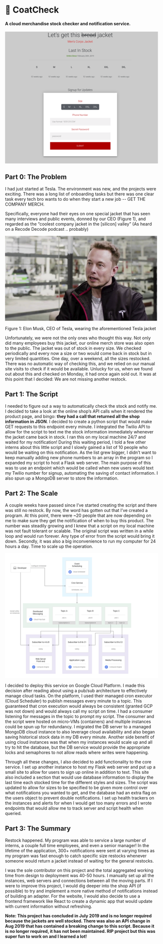 # 👕 CoatCheck

#### A cloud merchandise stock checker and notification service. 

![Screenshot](img/ss.png)

## Part 0: The Problem
I had just started at Tesla. The environment was new, and the projects were exciting. There was a long list of onboarding tasks but there was one clear task every tech bro wants to do when they start a new job -- GET THE COMPANY MERCH. 

Specifically, everyone had their eyes on one special jacket that has seen many interviews and public events, donned by our CEO (Figure 1), and regarded as the “coolest company jacket in the [silicon] valley” (As heard on a Recode Decode podcast .. probably)


![Elon Musk in the Jacket](img/em.png)

Figure 1: Elon Musk, CEO of Tesla, wearing the aforementioned Tesla jacket

Unfortunately, we were not the only ones who thought this way. Not only did many employees buy this jacket, our online merch store was also open to the public. The jacket was out of stock in every size. We checked periodically and every now a size or two would come back in stock but in very limited quantities. One day, over a weekend, all the sizes restocked. There was no automatic way of checking this, and we relied on our manual site visits to check if it would be available. Unlucky for us, when we found out about this and checked on Monday, it had once again sold out. It was at this point that I decided: We are not missing another restock.

## Part 1: The Script
I needed to figure out a way to automatically check the stock and notify me. I decided to take a look at the online shop’s API calls when it rendered the product page, and bingo: __they had a call that returned all the shop information in JSON__. I decided to create a python script that would make GET requests to this endpoint every minute. I integrated the Twilio API to allow for the script to text me the stock information immediately whenever the jacket came back in stock. I ran this on my local machine 24/7 and waited for my notification! During this waiting period, I told a few other interns about this little script and I slowly gained a list of 10 people who would be waiting on this notification. As the list grew bigger, I didn’t want to keep manually adding new phone numbers to an array in the program so I expanded my script to host a Flask web server. The main purpose of this was to use an endpoint which would be called when new users would text my Twilio number for signup, automating the saving of contact information. I also spun up a MongoDB server to store the information. 

## Part 2: The Scale 
A couple weeks have passed since I’ve started creating the script and there was still no restock. By now, the word has gotten out that I’ve created a program. At this point, there were ~20 people that are now depending on me to make sure they get the notification of when to buy this product. The number was steadily growing and I knew that a script on my local machine was not fault tolerant or scalable. The original script was written in a while loop and would run forever. Any type of error from the script would bring it down. Secondly, it was also a big inconvenience to run my computer for 24 hours a day. Time to scale up the operation. 

![Cloud Scheduler](img/cloud_schedule.png)

I decided to deploy this service on Google Cloud Platform. I made this decision after reading about using a pub/sub architecture to effectively manage cloud tasks. On the platform, I used their managed cron executor (Cloud Scheduler) to publish messages every minute to a topic. This guaranteed that cron execution would always be consistent (granted GCP was not down) and would always call my script on time. I had a consumer listening for messages in the topic to prompt my script. The consumer and the script were hosted on micro-VMs (containers) and multiple instances could be spun up for redundancy. I migrated the DB server to a managed MongoDB cloud instance to also leverage cloud availability and also began saving historical stock data in my DB every minute. Another side benefit of using cloud instances was that when my instances would scale up and all try to hit the database, but the DB service would provide the appropriate locks and semaphores to not allow reads where writes were happening. 

Through all these changes, I also decided to add functionality to the core service. I set up another instance to host my Flask web server and put up a small site to allow for users to sign up online in addition to text. This site also included a section that would use database information to display the last time each stocked time for the different styles and sizes. The script was updated to allow for sizes to be specified to be given more control over what notifications you wanted to get, and the database had an extra flag on the users object to prevent double notifications. I set up health trackers on the instances and alerts for when I would get too many errors and I wrote endpoints that would allow me to track server and script health when queried.

## Part 3: The Summary
Restock happened. My program was able to service a large number of interns, a couple full time employees, and even a senior manager! In the lifetime of the application, 300+ notifications were sent at varying times as my program was fast enough to catch specific size restocks whenever someone would return a jacket instead of waiting for the general restocks. 

I was the sole contributor on this project and the total aggregated working time from design to deployment was 40-50 hours. I manually set up all the instances, web servers and connections between all the moving parts. If I were to improve this project, I would dig deeper into the shop API (if possible) to try and implement a more native method of notifications instead of building an adapter. For the website, I would also decide to use a frontend framework like React to create a dynamic app that would update with current information without refreshing.

**Note: This project has concluded in July 2019 and is no longer required because the jackets are well stocked. There was also an API change in Aug 2019 that has contained a breaking change to this script. Because it is no longer required, it has not been maintained. RIP project but this was super fun to work on and I learned a lot!**
